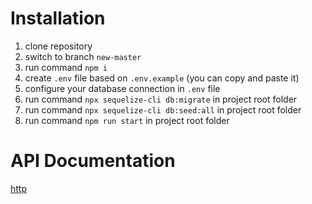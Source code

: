 # Installation

1. clone repository
2. switch to branch `new-master`
3. run command `npm i`
4. create `.env` file based on `.env.example` (you can copy and paste it)
5. configure your database connection in `.env` file
6. run command `npx sequelize-cli db:migrate` in project root folder
7. run command `npx sequelize-cli db:seed:all` in project root folder
8. run command `npm run start` in project root folder

# API Documentation

[http](https://api.fsw42selfservice.online/api-docs/#/)
